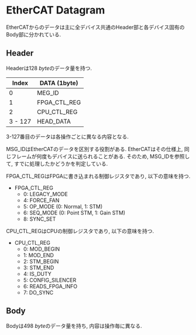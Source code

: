# EtherCAT Datagram

EtherCATからのデータは主に全デバイス共通のHeader部と各デバイス固有のBody部に分かれている.

## Header

Headerは$\SI{128}{byte}$のデータ量を持つ.

| Index       | DATA (1byte)          |
|-------------|-----------------------|
| 0           | MEG_ID                |
| 1           | FPGA_CTL_REG          |
| 2           | CPU_CTL_REG           |
| 3 - 127     | HEAD_DATA             |

3-127番目のデータは各操作ごとに異なる内容となる.

MSG_IDはEtherCATのデータを区別する役割がある.
EtherCATはその仕様上, 同じフレームが何度もデバイスに送られることがある.
そのため, MSG_IDを参照して, すでに処理したかどうかを判定している.

FPGA_CTL_REGはFPGAに書き込まれる制御レジスタであり, 以下の意味を持つ.

* FPGA_CTL_REG
    * 0: LEGACY_MODE
    * 4: FORCE_FAN
    * 5: OP_MODE (0: Normal, 1: STM)
    * 6: SEQ_MODE (0: Point STM, 1: Gain STM)
    * 8: SYNC_SET

CPU_CTL_REGはCPUの制御レジスタであり, 以下の意味を持つ.

* CPU_CTL_REG
    * 0: MOD_BEGIN
    * 1: MOD_END
    * 2: STM_BEGIN
    * 3: STM_END
    * 4: IS_DUTY
    * 5: CONFIG_SILENCER
    * 6: READS_FPGA_INFO
    * 7: DO_SYNC

## Body

Bodyは$\SI{498}{byte}$のデータ量を持ち, 内容は操作毎に異なる.

